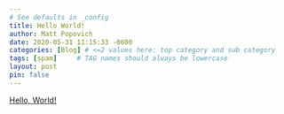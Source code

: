 ```yaml
---
# See defaults in _config
title: Hello World!
author: Matt Popovich
date: 2020-05-31 11:15:33 -0600
categories: [Blog] # <=2 values here: top category and sub category
tags: [spam]     # TAG names should always be lowercase
layout: post
pin: false
---
```


[Hello, World!](https://en.wikipedia.org/wiki/%22Hello,_World!%22_program)
